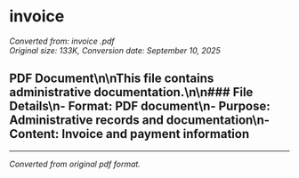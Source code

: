 # invoice 

*Converted from: invoice .pdf*  
*Original size: 133K, Conversion date: September 10, 2025*

## PDF Document\n\nThis file contains administrative documentation.\n\n### File Details\n- **Format**: PDF document\n- **Purpose**: Administrative records and documentation\n- **Content**: Invoice and payment information

---
*Converted from original pdf format.*
